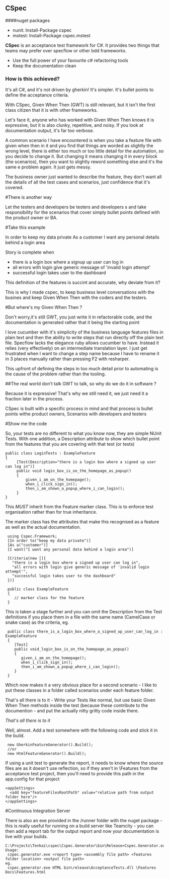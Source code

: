 ## CSpec ##

####nuget packages
- nunit: Install-Package cspec
- mstest: Install-Package cspec.mstest
 
**CSpec** is an acceptance test framework for C#. It provides two things that teams may prefer over specflow or other bdd frameworks.

- Use the full power of your favourite c# refactoring tools
- Keep the documentation clean

### How is this achieved? ###

It's all C#, and it's not driven by gherkin! It's simpler. It's bullet points to define the acceptance criteria. 

With CSpec, Given When Then (GWT) is still relevant, but it isn't the first class citizen that it is with other frameworks. 

Let's face it, anyone who has worked with Given When Then knows it is expressive, but it is also clunky, repetitive, and noisy. If you look at documentation output, it's far too verbose. 

A common scenario I have encountered is when you take a feature file with given when then in it and you find that things are worded as slightly the wrong level, there is either too much or too little detail for the automation, so you decide to change it. But changing it means changing it in every block (the scenarios), then you want to slightly reword something else and it's the same e problem again. It just gets messy.

The business owner just wanted to describe the feature, they don't want all the details of all the test cases and scenarios, just confidence that it's covered.

#There is another way

Let the testers and developers be testers and developers s and take responsibility for the scenarios that cover simply bullet points defined with the product owner or BA.

#Take this example

In order to keep my data private
As a customer
I want any personal details behind a login area

Story is complete when 
- there is a login box where a signup up user can log in
- all errors with login give generic message of 'invalid login attempt'
- successful login takes user to the dashboard

This definition of the features is succint and accurate, why deviate from it?

This is why I made cspec, to keep business level conversations with the busines and keep Given When Then with the coders and the testers. 

#But where's my Given When Then ? 

Don't worry,it's still GWT, you just write it in refactorable code, and the documentation is generated rather that it being the starting point



I love cucumber with it's simplicity of the business language features files in plain text and then the ability to write steps that run directly off the plain text file. Specflow lacks the elegance ruby allows cucumber to have. Instead it relies (very effectively) on an intermediate translation layer. I just get frustrated when I want to change a step name because I have to rename it in 3 places manually rather than pressing F2 with resharper.

This upfront of defining the steps in too much detail prior to automating is the cause of the problem rather than the tooling.

##The real world don't talk GWT to talk, so why do we do it in software ?

Because it is expressive! That's why we still need it, we just need it a fraction later in the process.

CSpec is built with a specific process in mind and that process is bullet points withe product owners, Scenarios with developers and testers 

#Show me the code

So, your tests are no different to what you know now, they are simple NUnit Tests. With one addition, a Description attribute to show which bullet point from the features that you are covering with that test (or tests)

    public class LoginTests : ExampleFeature
    {
         [Test(Description="there is a login box where a signed up user can log in")]
         public void login_box_is_on_the_homepage_as_popup()
         {
             given_i_am_on_the_homepage();
             when_i_click_sign_in();
             then_i_am_shown_a_popup_where_i_can_login();
         }
    }

This *MUST* inherit from the Feature marker class. This is to enforce test organisation rather than for true inheritance.

The marker class has the attributes that make this recognised as a feature as well as the actual documentation.

     using Cspec.Framework;
     [In order to("keep my data private")]
     [As a("customer")]
     [I want("I want any personal data behind a login area")]
 
     [Criteria(new []{ 
       "there is a login box where a signed up user can log in",
       "all errors with login give generic message of 'invalid login attempt'",
       "successful login takes user to the dashboard"
     })]

     public class ExampleFeature
     {
        // marker class for the feature
     }

This is taken a stage further and you can omit the Description from the Test definitions if you place them in a file with the same name (CamelCase or snake case) as the criteria, eg.

     public class there_is_a_login_box_where_a_signed_up_user_can_log_in : ExampleFeature
     {
        [Test]
        public void_login_box_is_on_the_homepage_as_popup()
        {
           given_i_am_on_the_homepage();
           when_i_click_sign_in();
           then_i_am_shown_a_popup_where_i_can_login();
        }
     }

Which now makes it a very obvious place for a second scenario - I like to put these classes in a folder called scenarios under each feature folder.

That's all there is to it - Write your Tests like normal, but use basic Given When Then methods inside the test (because these contribute to the documention - and put the actually nitty gritty code inside there.

*That's all there is to it*

Well, almost. Add a test somewhere with the following code and stick it in the build.

     new GherkinFeatureGenerator().Build();
     //or
     new HtmlFeatureGenerator().Build();

If using a unit test to generate the report, it needs to know where the source files are as it doesn't use reflection, so if they aren't in \Features from the acceptance test project, then you'll need to provide this path in the app.config for that project

    <appSettings>
      <add key="featureFilesRootPath" value="relative path from output folder here"/>
    </appSettings>

#Continuous Integration Server

There is also an exe provided in the /runner folder with the nuget package - this is really useful for running on a build server like Teamcity - you can then add a report tab for the output report and now your documentation is live with your builds.

    C:\Projects\Tenkai\cspec\Cspec.Generator\bin\Release>Cspec.Generator.exe
    Usage:
     cspec.generator.exe <report type> <assembly file path> <features folder location> <output file path>
    eg. 
     cspec.generator.exe HTML bin\release\AcceptanceTests.dll \Features Docs\Features.html


   

